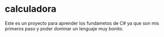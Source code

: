 # calculadora

Este es un proyecto para aprender los fundametos de C#
ya que son mis primeros paso y poder dominar un lenguaje 
muy bonito.
